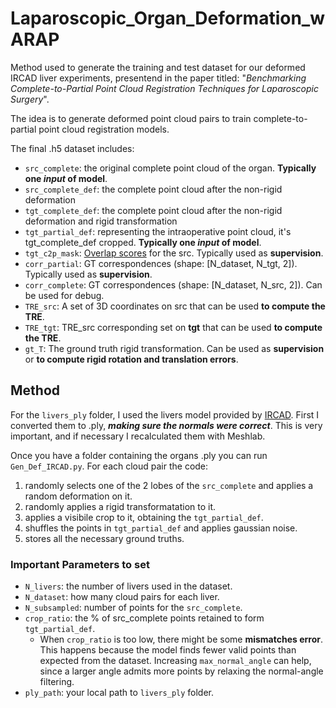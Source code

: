 # Laparoscopic_Organ_Deformation_wARAP
Method used to generate the training and test dataset for our deformed IRCAD liver experiments, presentend in the paper titled: "*Benchmarking Complete-to-Partial Point Cloud Registration Techniques for Laparoscopic Surgery*". 

The idea is to generate deformed point cloud pairs to train complete-to-partial point cloud registration models. 

The final .h5 dataset includes:
- `src_complete`: the original complete point cloud of the organ. **Typically one _input_ of model**. 
- `src_complete_def`: the complete point cloud after the non-rigid deformation
- `tgt_complete_def`: the complete point cloud after the non-rigid deformation and rigid transformation  
- `tgt_partial_def`: representing the intraoperative point cloud, it's tgt_complete_def cropped. **Typically one _input_ of model**.
- `tgt_c2p_mask`: <ins>Overlap scores</ins> for the src. Typically used as **supervision**. 
- `corr_partial`: GT correspondences (shape: [N_dataset, N_tgt, 2]). Typically used as **supervision**.
- `corr_complete`: GT correspondences (shape: [N_dataset, N_src, 2]). Can be used for debug.          
- `TRE_src`: A set of 3D coordinates on src that can be used **to compute the TRE**.                
- `TRE_tgt`: TRE_src corresponding set on **tgt** that can be used **to compute the TRE**.                           
- `gt_T`: The ground truth rigid transformation. Can be used as **supervision** or **to compute rigid rotation and translation errors**.

## Method
  
For the `livers_ply` folder, I used the livers model provided by [IRCAD](https://www.ircad.fr/research/data-sets/liver-segmentation-3d-ircadb-01/).
First I converted them to .ply, ***making sure the normals were correct***. This is very important, and if necessary I recalculated them with Meshlab. 
 
Once you have a folder containing the organs .ply you can run `Gen_Def_IRCAD.py`. For each cloud pair the code:
 1. randomly selects one of the 2 lobes of the `src_complete` and applies a random deformation on it.
 2. randomly applies a rigid transformatation to it.
 3. applies a visibile crop to it, obtaining the `tgt_partial_def`. 
 4. shuffles the points in `tgt_partial_def` and applies gaussian noise.
 5. stores all the necessary ground truths.

### Important Parameters to set
- `N_livers`: the number of livers used in the dataset.
- `N_dataset`: how many cloud pairs for each liver.
- `N_subsampled`: number of points for the `src_complete`.
- `crop_ratio`: the % of src_complete points retained to form `tgt_partial_def`.
  - When `crop_ratio` is too low, there might be some **mismatches error**. This happens because the model finds fewer valid points than expected from the dataset. Increasing `max_normal_angle` can help, since a larger angle admits more points by relaxing the normal-angle filtering.
- `ply_path`: your local path to `livers_ply` folder. 
        
           
       
         
